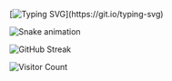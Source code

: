 [![Typing SVG](https://readme-typing-svg.herokuapp.com?font=Fira+Code&duration=2500&pause=1000&color=40C9FF&vCenter=true&width=435&lines=Hello+World!+I'm+TheHMBB;Welcome+to+my+GitHub+profile!)](https://git.io/typing-svg)




![Snake animation](https://github.com/TheHMBB/TheHMBB/blob/output/github-contribution-grid-snake.svg)

![GitHub Streak](https://streak-stats.demolab.com?user=TheHMBB&theme=tokyonight&hide_border=true)

![Visitor Count](https://komarev.com/ghpvc/?username=TheHMBB&style=flat-square&color=blue)


